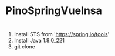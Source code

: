 # PinoSpringVueInsa
# <Setting>
  1. Install STS from 'https://spring.io/tools'
  2. Install Java 1.8.0_221
  3. git clone
